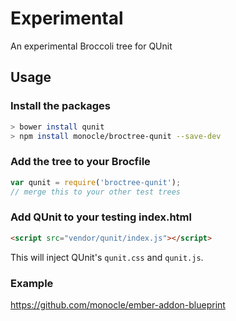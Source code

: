 # Experimental

An experimental Broccoli tree for QUnit

## Usage

### Install the packages

```bash
> bower install qunit
> npm install monocle/broctree-qunit --save-dev
```

### Add the tree to your Brocfile

```javascript
var qunit = require('broctree-qunit');
// merge this to your other test trees
```

### Add QUnit to your testing index.html

```html
<script src="vendor/qunit/index.js"></script>
```

This will inject QUnit's `qunit.css` and `qunit.js`.

### Example

https://github.com/monocle/ember-addon-blueprint
